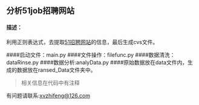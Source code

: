 ## 分析51job招聘网站

#### 描述：
利用正则表达式，去提取[51招聘网站](https://search.51job.com/list/000000,000000,0000,00,9,99,go,2,1.html?lang=c&stype=&postchannel=0000&workyear=99&cotype=99&degreefrom=99&jobterm=99&companysize=99&providesalary=99&lonlat=0%2C0&radius=-1&ord_field=0&confirmdate=9&fromType=&dibiaoid=0&address=&line=&specialarea=00&from=&welfare=)的信息，最后生成cvs文件。

####启动文件：main.py
####文件操作：filefunc.py
####数据清洗：dataRinse.py
####数据分析:analyData.py
####原始数据放在data文件内，生成的数据放在ransed_Data文件夹中。

>相关信息在代码中有注释

有问题请联系:xvzhifeng@126.com